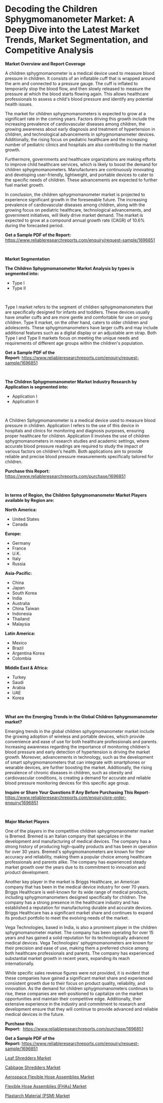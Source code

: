 <p><h1>Decoding the Children Sphygmomanometer Market: A Deep Dive into the Latest Market Trends, Market Segmentation, and Competitive Analysis</h1></p><p><strong>Market Overview and Report Coverage</strong></p>
<p><p>A children sphygmomanometer is a medical device used to measure blood pressure in children. It consists of an inflatable cuff that is wrapped around the arm and connected to a pressure gauge. The cuff is inflated to temporarily stop the blood flow, and then slowly released to measure the pressure at which the blood starts flowing again. This allows healthcare professionals to assess a child's blood pressure and identify any potential health issues.</p><p>The market for children sphygmomanometers is expected to grow at a significant rate in the coming years. Factors driving this growth include the increasing prevalence of cardiovascular diseases among children, the growing awareness about early diagnosis and treatment of hypertension in children, and technological advancements in sphygmomanometer devices. Additionally, the rising focus on pediatric healthcare and the increasing number of pediatric clinics and hospitals are also contributing to the market growth.</p><p>Furthermore, governments and healthcare organizations are making efforts to improve child healthcare services, which is likely to boost the demand for children sphygmomanometers. Manufacturers are continuously innovating and developing user-friendly, lightweight, and portable devices to cater to the specific needs of children. These advancements are expected to further fuel market growth.</p><p>In conclusion, the children sphygmomanometer market is projected to experience significant growth in the foreseeable future. The increasing prevalence of cardiovascular diseases among children, along with the growing focus on pediatric healthcare, technological advancements, and government initiatives, will likely drive market demand. The market is expected to grow at a compound annual growth rate (CAGR) of 10.6% during the forecasted period.</p></p>
<p><strong>Get a Sample PDF of the Report:</strong> <a href="https://www.reliableresearchreports.com/enquiry/request-sample/1696851">https://www.reliableresearchreports.com/enquiry/request-sample/1696851</a></p>
<p>&nbsp;</p>
<p><strong>Market Segmentation</strong></p>
<p><strong>The Children Sphygmomanometer Market Analysis by types is segmented into:</strong></p>
<p><ul><li>Type I</li><li>Type II</li></ul></p>
<p>&nbsp;</p>
<p><p>Type I market refers to the segment of children sphygmomanometers that are specifically designed for infants and toddlers. These devices usually have smaller cuffs and are more gentle and comfortable for use on young children. Type II market, on the other hand, caters to older children and adolescents. These sphygmomanometers have larger cuffs and may include additional features such as a digital display or an adjustable arm strap. Both Type I and Type II markets focus on meeting the unique needs and requirements of different age groups within the children's population.</p></p>
<p><strong>Get a Sample PDF of the Report:</strong>&nbsp;<a href="https://www.reliableresearchreports.com/enquiry/request-sample/1696851">https://www.reliableresearchreports.com/enquiry/request-sample/1696851</a></p>
<p>&nbsp;</p>
<p><strong>The Children Sphygmomanometer Market Industry Research by Application is segmented into:</strong></p>
<p><ul><li>Application I</li><li>Application II</li></ul></p>
<p>&nbsp;</p>
<p><p>A Children Sphygmomanometer is a medical device used to measure blood pressure in children. Application I refers to the use of this device in hospitals and clinics for monitoring and diagnosis purposes, ensuring proper healthcare for children. Application II involves the use of children sphygmomanometers in research studies and academic settings, where accurate blood pressure readings are required to study the impact of various factors on children's health. Both applications aim to provide reliable and precise blood pressure measurements specifically tailored for children.</p></p>
<p><strong>Purchase this Report:</strong>&nbsp; <a href="https://www.reliableresearchreports.com/purchase/1696851">https://www.reliableresearchreports.com/purchase/1696851</a></p>
<p>&nbsp;</p>
<p><strong>In terms of Region, the Children Sphygmomanometer Market Players available by Region are:</strong></p>
<p>
    <p> <strong> North America: </strong>
        <ul>
            <li>United States</li>
            <li>Canada</li>
        </ul>
        </p> 
    <p> <strong> Europe: </strong>
        <ul>
            <li>Germany</li>
            <li>France</li>
            <li>U.K.</li>
            <li>Italy</li>
            <li>Russia</li>
        </ul>
        </p> 
    <p> <strong> Asia-Pacific: </strong>
        <ul>
            <li>China</li>
            <li>Japan</li>
            <li>South Korea</li>
            <li>India</li>
            <li>Australia</li>
            <li>China Taiwan</li>
            <li>Indonesia</li>
            <li>Thailand</li>
            <li>Malaysia</li>
        </ul>
        </p> 
    <p> <strong> Latin America: </strong>
        <ul>
            <li>Mexico</li>
            <li>Brazil</li>
            <li>Argentina Korea</li>
            <li>Colombia</li>
        </ul>
        </p> 
    <p> <strong> Middle East & Africa: </strong>
        <ul>
            <li>Turkey</li>
            <li>Saudi</li>
            <li>Arabia</li>
            <li>UAE</li>
            <li>Korea</li>
        </ul>
    </p>
    </p>
<p>&nbsp;</p>
<p><strong>What are the Emerging Trends in the Global Children Sphygmomanometer market?</strong></p>
<p><p>Emerging trends in the global children sphygmomanometer market include the growing adoption of wireless and portable devices, which provide convenience and ease of use for both healthcare professionals and parents. Increasing awareness regarding the importance of monitoring children's blood pressure and early detection of hypertension is driving the market growth. Moreover, advancements in technology, such as the development of smart sphygmomanometers that can integrate with smartphones or wearable devices, are further boosting the market. Additionally, the rising prevalence of chronic diseases in children, such as obesity and cardiovascular conditions, is creating a demand for accurate and reliable blood pressure monitoring devices for this specific age group.</p></p>
<p><strong>Inquire or Share Your Questions If Any Before Purchasing This Report</strong>- <a href="https://www.reliableresearchreports.com/enquiry/pre-order-enquiry/1696851">https://www.reliableresearchreports.com/enquiry/pre-order-enquiry/1696851</a></p>
<p>&nbsp;</p>
<p><strong>Major Market Players</strong></p>
<p><p>One of the players in the competitive children sphygmomanometer market is Bremed. Bremed is an Italian company that specializes in the development and manufacturing of medical devices. The company has a strong history of producing high-quality products and has been in operation for over 30 years. Bremed's sphygmomanometers are known for their accuracy and reliability, making them a popular choice among healthcare professionals and parents alike. The company has experienced steady market growth over the years due to its commitment to innovation and product development.</p><p>Another key player in the market is Briggs Healthcare, an American company that has been in the medical device industry for over 70 years. Briggs Healthcare is well-known for its wide range of medical products, including sphygmomanometers designed specifically for children. The company has a strong presence in the healthcare industry and has established a reputation for manufacturing durable and accurate devices. Briggs Healthcare has a significant market share and continues to expand its product portfolio to meet the evolving needs of the market.</p><p>Vega Technologies, based in India, is also a prominent player in the children sphygmomanometer market. The company has been operating for over 15 years and has gained a solid reputation for its technologically advanced medical devices. Vega Technologies' sphygmomanometers are known for their precision and ease of use, making them a preferred choice among both healthcare professionals and parents. The company has experienced substantial market growth in recent years, expanding its reach internationally.</p><p>While specific sales revenue figures were not provided, it is evident that these companies have gained a significant market share and experienced consistent growth due to their focus on product quality, reliability, and innovation. As the demand for children sphygmomanometers continues to rise, these companies are well-positioned to capitalize on the market opportunities and maintain their competitive edge. Additionally, their extensive experience in the industry and commitment to research and development ensure that they will continue to provide advanced and reliable medical devices in the future.</p></p>
<p><strong>Purchase this Report:</strong>&nbsp;&nbsp;<a href="https://www.reliableresearchreports.com/purchase/1696851">https://www.reliableresearchreports.com/purchase/1696851</a></p>
<p></p>
<p><strong>Get a Sample PDF of the Report:</strong>&nbsp;<a href="https://www.reliableresearchreports.com/enquiry/request-sample/1696851">https://www.reliableresearchreports.com/enquiry/request-sample/1696851</a></p>
<p><p><a href="https://medium.com/@chiragreportprime/leaf-shredders-market-size-reveals-the-best-marketing-channels-in-global-industry-92c292ff2f76">Leaf Shredders Market</a></p><p><a href="https://medium.com/@sainreportprime/cabbage-shredders-market-furnishes-information-on-market-share-market-trends-and-market-growth-bce22ba6a9b8">Cabbage Shredders Market</a></p><p><a href="https://www.linkedin.com/pulse/aerospace-flexible-hose-assemblies-market-research-report-cczve/">Aerospace Flexible Hose Assemblies Market</a></p><p><a href="https://www.linkedin.com/pulse/flexible-hose-assemblies-fhas-market-size-share-amp-trends-quc7e/">Flexible Hose Assemblies (FHAs) Market</a></p><p><a href="https://www.linkedin.com/pulse/decoding-plastarch-material-psm-market-deep-dive-latest-hs7ge/">Plastarch Material (PSM) Market</a></p></p>